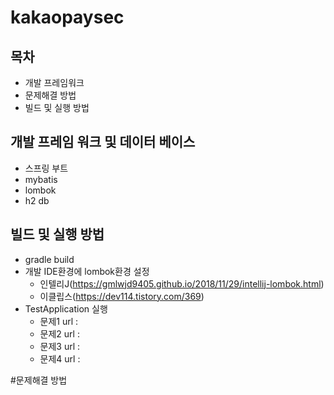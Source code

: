 # kakaopaysec


## 목차
 - 개발 프레임워크
 - 문제해결 방법
 - 빌드 및 실행 방법
 
## 개발 프레임 워크 및 데이터 베이스
 - 스프링 부트
 - mybatis
 - lombok
 - h2 db
 
## 빌드 및 실행 방법
 - gradle build
 - 개발 IDE환경에 lombok환경 설정
     - 인텔리J(https://gmlwjd9405.github.io/2018/11/29/intellij-lombok.html)
     - 이클립스(https://dev114.tistory.com/369)
 - TestApplication 실행
     - 문제1 url : 
     - 문제2 url : 
     - 문제3 url : 
     - 문제4 url : 
     
#문제해결 방법
